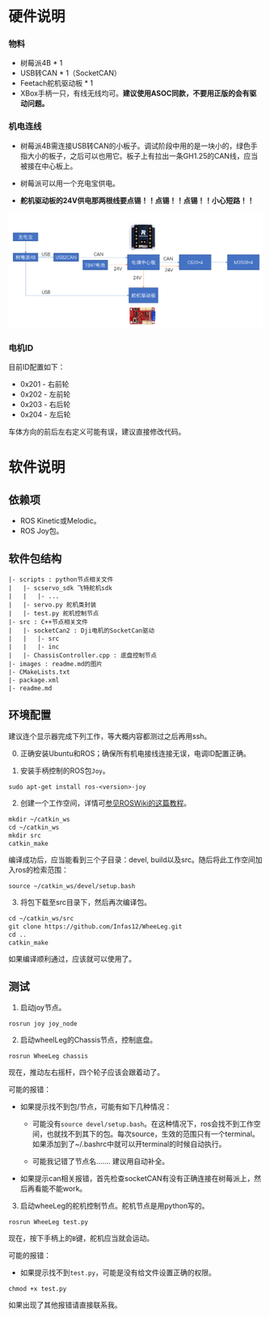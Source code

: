 # 硬件说明

### 物料
- 树莓派4B * 1
- USB转CAN * 1（SocketCAN）
- Feetach舵机驱动板 * 1
- XBox手柄一只，有线无线均可。**建议使用ASOC同款，不要用正版的会有驱动问题。**



### 机电连线
- 树莓派4B需连接USB转CAN的小板子。调试阶段中用的是一块小的，绿色手指大小的板子，之后可以也用它。板子上有拉出一条GH1.25的CAN线，应当被接在中心板上。

- 树莓派可以用一个充电宝供电。

- **舵机驱动板的24V供电那两根线要点锡！！点锡！！点锡！！小心短路！！** 

![picture 1](images/d906398aaa6f8b3c7807bde890927ac2011f62e1824411ee8e0cdd3e560e001b.png)  

### 电机ID
目前ID配置如下：
- 0x201 - 右前轮
- 0x202 - 左前轮
- 0x203 - 右后轮
- 0x204 - 左后轮

车体方向的前后左右定义可能有误，建议直接修改代码。

# 软件说明

## 依赖项
- ROS Kinetic或Melodic。
- ROS Joy包。

## 软件包结构
```
|- scripts : python节点相关文件
|   |- scservo_sdk 飞特舵机sdk
|   |   |- ...
|   |- servo.py 舵机类封装
|   |- test.py 舵机控制节点
|- src : C++节点相关文件
|   |- socketCan2 : Dji电机的SocketCan驱动
|   |   |- src
|   |   |- inc
|   |- ChassisController.cpp : 底盘控制节点
|- images : readme.md的图片
|- CMakeLists.txt 
|- package.xml
|- readme.md
```

## 环境配置

建议连个显示器完成下列工作，等大概内容都测过之后再用ssh。

0. 正确安装Ubuntu和ROS；确保所有机电接线连接无误，电调ID配置正确。

1. 安装手柄控制的ROS包`Joy`。

```
sudo apt-get install ros-<version>-joy
```

2. 创建一个工作空间，详情可[参见ROSWiki的这篇教程](http://wiki.ros.org/ROS/Tutorials/InstallingandConfiguringROSEnvironment#Create_a_ROS_Workspace)。

```
mkdir ~/catkin_ws
cd ~/catkin_ws
mkdir src
catkin_make
```


编译成功后，应当能看到三个子目录：devel, build以及src。随后将此工作空间加入ros的检索范围：

```
source ~/catkin_ws/devel/setup.bash
```


3. 将包下载至src目录下，然后再次编译包。

```
cd ~/catkin_ws/src
git clone https://github.com/Infas12/WheeLeg.git
cd ..
catkin_make
```

如果编译顺利通过，应该就可以使用了。

## 测试

1. 启动joy节点。

```
rosrun joy joy_node
```

2. 启动wheelLeg的Chassis节点，控制底盘。

```
rosrun WheeLeg chassis
```

现在，推动左右摇杆，四个轮子应该会跟着动了。

可能的报错：

* 如果提示找不到包/节点，可能有如下几种情况：
    * 可能没有`source devel/setup.bash`。在这种情况下，ros会找不到工作空间，也就找不到其下的包。每次source，生效的范围只有一个terminal。如果添加到了~/.bashrc中就可以开terminal的时候自动执行。

    * 可能我记错了节点名....... 建议用自动补全。

* 如果提示can相关报错，首先检查socketCAN有没有正确连接在树莓派上，然后再看能不能work。

3. 启动wheeLeg的舵机控制节点。舵机节点是用python写的。

```
rosrun WheeLeg test.py
```

现在，按下手柄上的`B`键，舵机应当就会运动。

可能的报错：

* 如果提示找不到`test.py`，可能是没有给文件设置正确的权限。
```
chmod +x test.py
```


如果出现了其他报错请直接联系我。





